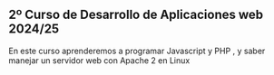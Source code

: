 ## 2º Curso de Desarrollo de Aplicaciones web 2024/25

En este curso aprenderemos a programar Javascript y PHP , y saber manejar un servidor web con Apache 2 en Linux
